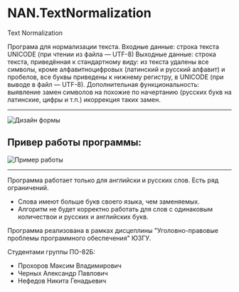 # NAN.TextNormalization
Text Normalization

Програма для нормализации текста.
Входные данные: строка текста UNICODE (при чтении из файла — UTF-8) 
Выходные данные: строка текста, приведённая к стандартному виду: 
из текста удалены все символы, кроме алфавитноцифровых (латинский и русский алфавит) и пробелов, все буквы приведены к нижнему регистру, 
в UNICODE (при выводе в файл — UTF-8).
Дополнительная функциональность: выявление замен символов на похожие по начертанию (русских букв на латинские, цифры и т.п.) икоррекция таких замен.
***
![Дизайн формы](https://i.imgur.com/QV51PWU.png "Дизайн формы")
## Привер работы программы:
![Пример работы](https://i.imgur.com/Lg0W5D8.png "Пример работы")
***
Программа работает только для английски и русских слов. Есть ряд ограничений. 
* Слова имеют больше букв своего языка, чем заменяемых.
* Алгоритм не будет корректно работать для слов с одинаковым количествои и русских и английских букв.

Программа реализована в рамках дисцеплины "Уголовно-правовые проблемы программного обеспечения" ЮЗГУ. 

Студентами группы ПО-82Б:
* Прохоров Максим Владимирович
* Черных Александр Павлович
* Нефедов Никита Генадьевич
